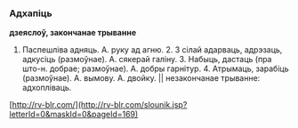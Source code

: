 ### Адхапіць
**дзеяслоў, закончанае трыванне**

1. Паспешліва адняць. А. руку ад агню. 2. З сілай адарваць, адрэзаць, адкусіць (размоўнае). А. сякерай галіну. 3. Набыць, дастаць (пра што-н. добрае; размоўнае). А. добры гарнітур. 4. Атрымаць, зарабіць (размоўнае). А. вымову. А. двойку. || незакончанае трыванне: адхопліваць.

<a rel="author">[http://rv-blr.com/](http://rv-blr.com/slounik.jsp?letterId=0&maskId=0&pageId=169)</a>

